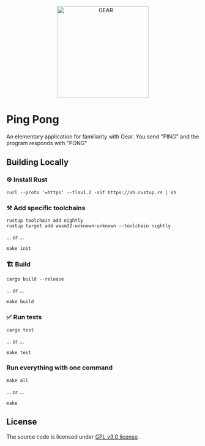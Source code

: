 <p align="center">
  <a href="https://gitpod.io/#https://github.com/gear-academy/ping">
    <img src="https://gitpod.io/button/open-in-gitpod.svg" width="240" alt="GEAR">
  </a>
</p>

# Ping Pong
An elementary application for familiarity with Gear. You send "PING" and the program responds with "PONG"

## Building Locally

### ⚙️ Install Rust

```shell
curl --proto '=https' --tlsv1.2 -sSf https://sh.rustup.rs | sh
```

### ⚒️ Add specific toolchains

```shell
rustup toolchain add nightly
rustup target add wasm32-unknown-unknown --toolchain nightly
```

... or ...

```shell
make init
```

### 🏗️ Build

```shell
cargo build --release
```

... or ...

```shell
make build
```

### ✅ Run tests

```shell
cargo test
```

... or ...

```shell
make test
```

### Run everything with one command

```shell
make all
```

... or ...

```shell
make
```

## License

The source code is licensed under [GPL v3.0 license](LICENSE).
